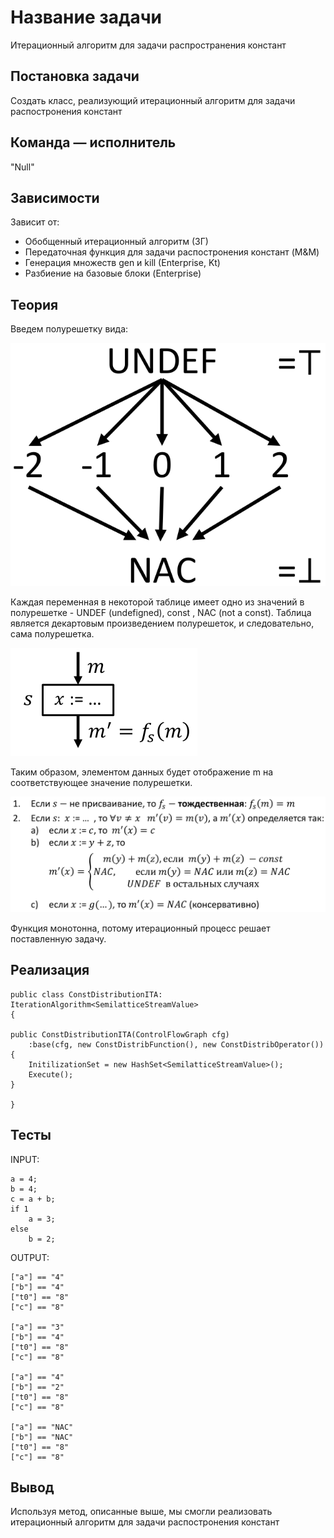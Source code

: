 # Название задачи
Итерационный алгоритм для задачи распространения
констант
## Постановка задачи
Создать класс, реализующий итерационный алгоритм для задачи распостронения
констант

## Команда — исполнитель
"Null"

## Зависимости
Зависит от:
- Обобщенный итерационный алгоритм (ЗГ)
- Передаточная функция для задачи распостронения констант (M&M)
- Генерация множеств gen и kill (Enterprise, Kt)
- Разбиение на базовые блоки (Enterprise)

## Теория

Введем полурешетку вида:

![](../images/48-teamNull-1.png)

Каждая переменная в некоторой таблице имеет одно из значений в
полурешетке - UNDEF (undefigned), const , NAC (not a const). Таблица
является декартовым произведением полурешеток, и следовательно,
сама полурешетка.

![](../images/48-teamNull-2.png)

Таким образом, элементом данных будет отображение m на
соответствующее значение полурешетки.

![](../images/48-teamNull-3.png)

Функция монотонна, потому итерационный процесс решает
поставленную задачу.

## Реализация

```
public class ConstDistributionITA: IterationAlgorithm<SemilatticeStreamValue>
{

public ConstDistributionITA(ControlFlowGraph cfg)
	:base(cfg, new ConstDistribFunction(), new ConstDistribOperator())
{
	InitilizationSet = new HashSet<SemilatticeStreamValue>();
	Execute();
}

}
```

## Тесты

INPUT:
```
a = 4;
b = 4;
c = a + b;
if 1
	a = 3;
else
	b = 2;
```
OUTPUT:
```
["a"] == "4"
["b"] == "4"
["t0"] == "8" 
["c"] == "8"

["a"] == "3" 
["b"] == "4" 
["t0"] == "8" 
["c"] == "8"

["a"] == "4" 
["b"] == "2" 
["t0"] == "8" 
["c"] == "8"

["a"] == "NAC"
["b"] == "NAC" 
["t0"] == "8" 
["c"] == "8"
```

## Вывод
Используя метод, описанные выше, мы смогли реализовать итерационный алгоритм для задачи распостронения
констант
